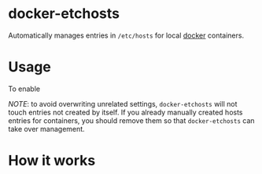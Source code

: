 # docker-etchosts

Automatically manages entries in `/etc/hosts` for local [docker](https://docker.io/) containers.

# Usage

To enable 

_NOTE_: to avoid overwriting unrelated settings, `docker-etchosts` will not touch entries not created by itself. If
you already manually created hosts entries for containers, you should remove them so that `docker-etchosts` can take
over management.

# How it works

